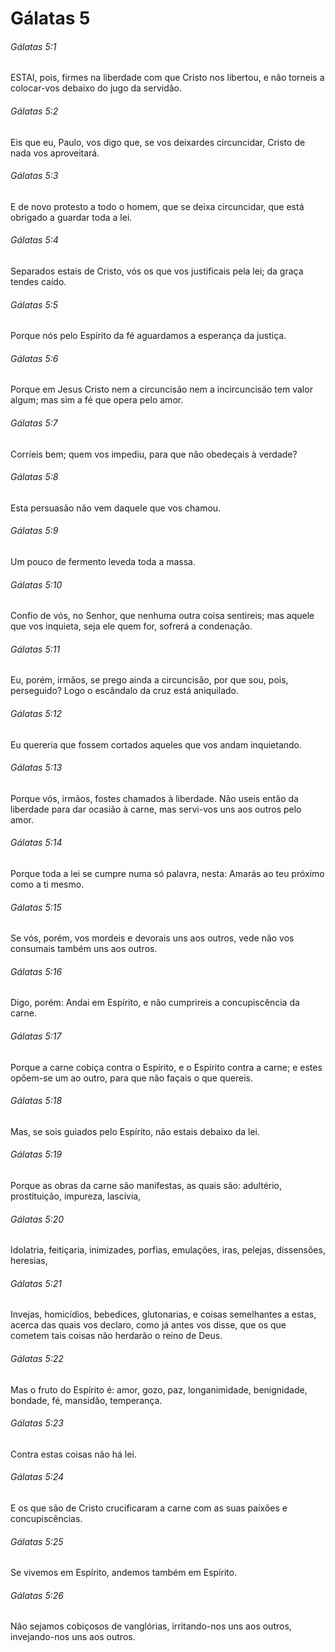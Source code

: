 # Gálatas 5

###### Gálatas 5:1

ESTAI, pois, firmes na liberdade com que Cristo nos libertou, e não torneis a colocar-vos debaixo do jugo da servidão.

###### Gálatas 5:2

Eis que eu, Paulo, vos digo que, se vos deixardes circuncidar, Cristo de nada vos aproveitará.

###### Gálatas 5:3

E de novo protesto a todo o homem, que se deixa circuncidar, que está obrigado a guardar toda a lei.

###### Gálatas 5:4

Separados estais de Cristo, vós os que vos justificais pela lei; da graça tendes caído.

###### Gálatas 5:5

Porque nós pelo Espírito da fé aguardamos a esperança da justiça.

###### Gálatas 5:6

Porque em Jesus Cristo nem a circuncisão nem a incircuncisão tem valor algum; mas sim a fé que opera pelo amor.

###### Gálatas 5:7

Corríeis bem; quem vos impediu, para que não obedeçais à verdade?

###### Gálatas 5:8

Esta persuasão não vem daquele que vos chamou.

###### Gálatas 5:9

Um pouco de fermento leveda toda a massa.

###### Gálatas 5:10

Confio de vós, no Senhor, que nenhuma outra coisa sentireis; mas aquele que vos inquieta, seja ele quem for, sofrerá a condenação.

###### Gálatas 5:11

Eu, porém, irmãos, se prego ainda a circuncisão, por que sou, pois, perseguido? Logo o escândalo da cruz está aniquilado.

###### Gálatas 5:12

Eu quereria que fossem cortados aqueles que vos andam inquietando.

###### Gálatas 5:13

Porque vós, irmãos, fostes chamados à liberdade. Não useis então da liberdade para dar ocasião à carne, mas servi-vos uns aos outros pelo amor.

###### Gálatas 5:14

Porque toda a lei se cumpre numa só palavra, nesta: Amarás ao teu próximo como a ti mesmo.

###### Gálatas 5:15

Se vós, porém, vos mordeis e devorais uns aos outros, vede não vos consumais também uns aos outros.

###### Gálatas 5:16

Digo, porém: Andai em Espírito, e não cumprireis a concupiscência da carne.

###### Gálatas 5:17

Porque a carne cobiça contra o Espírito, e o Espírito contra a carne; e estes opõem-se um ao outro, para que não façais o que quereis.

###### Gálatas 5:18

Mas, se sois guiados pelo Espírito, não estais debaixo da lei.

###### Gálatas 5:19

Porque as obras da carne são manifestas, as quais são: adultério, prostituição, impureza, lascívia,

###### Gálatas 5:20

Idolatria, feitiçaria, inimizades, porfias, emulações, iras, pelejas, dissensões, heresias,

###### Gálatas 5:21

Invejas, homicídios, bebedices, glutonarias, e coisas semelhantes a estas, acerca das quais vos declaro, como já antes vos disse, que os que cometem tais coisas não herdarão o reino de Deus.

###### Gálatas 5:22

Mas o fruto do Espírito é: amor, gozo, paz, longanimidade, benignidade, bondade, fé, mansidão, temperança.

###### Gálatas 5:23

Contra estas coisas não há lei.

###### Gálatas 5:24

E os que são de Cristo crucificaram a carne com as suas paixões e concupiscências.

###### Gálatas 5:25

Se vivemos em Espírito, andemos também em Espírito.

###### Gálatas 5:26

Não sejamos cobiçosos de vanglórias, irritando-nos uns aos outros, invejando-nos uns aos outros.

